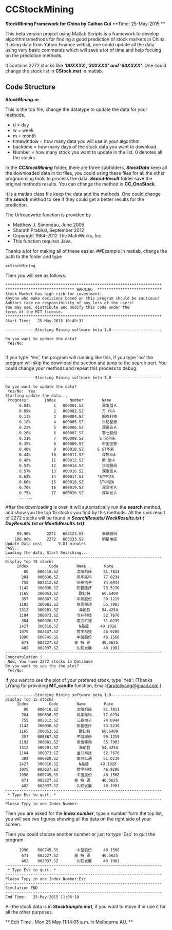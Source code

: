 # CCStockMining
**StockMining Framework for China by Caihao Cui**
**Time: 25-May-2015 **

This beta version project using Matlab Scripts is a framework to develop algorithms/methods for finding a good prediction of stock markets in China.
It using data from Yahoo Finance websit, one could update all the data using very basic commands which will save a lot of time and help focuing on the prediction methods.

It contains 2272 stocks like ***'00XXXX','30XXXX' and '60XXXX'***. 
One could change the stock list in **CStock.mat** in matlab.

## Code Structure

***StockMining.m***

This is the top file, change the datatype to update the data for your methods.

* d = day
* w = week
* m = month
* timewindow = how many data you will use in your algorithm.
* backtime = how many days of the stock data you want to download.
* Number = how many stock you want to update in the list. 0 denotes all the stocks.

In the ***CCStockMining*** folder, there are three subfolders, ***StockData*** keep all the downloaded data in txt files, you could using these files for all the other programming tools to process the data. ***SearchResult*** folder save the original methods results. You can change the method in **CC_OneStock**.

It is a matlab class file keep the data and the methods. One could change the ***search*** method to see if they could get a better results for the prediciton.


The Urlreadwrite function is provided by
 
* Matthew J. Simoneau, June 2005
* Sharath Prabhal,     September 2012
* Copyright 1984-2012 The MathWorks, Inc.
* This function requires Java.

Thanks a lot for making all of these easier.
##Example
In matlab, change the path to the folder and type 

```
>>StockMining
```
Then you will see as follows:

```
********************************************************************
****************************** WARNING  ****************************
Stock Market has high rish for investment.
Anyone who make decisions based on this program should be cautious!
Auhtors take no responsibility of any loss of the users!
You may use, distribute and modify this code under the
terms of the MIT license.
********************************************************************
Start Time:   25-May-2015 10:49:37

-------------Stocking Mining software beta 1.0----------------------
 
Do you want to update the data?
 Yes/No:  
 
```

If you type 'Yes', the program will running like this, if you type 'no' the program will skip the download the section and jump to the search part. You could change your methods and repeat this process to debug.

```
-------------Stocking Mining software beta 1.0----------------------
 
Do you want to update the data?
 Yes/No:  Yes
Starting update the data...
 Progress:	     Index	    Number	      Name	
      0.04%	         1	 000001.SZ	      深发展Ａ	
      0.09%	         2	 000002.SZ	      万 科Ａ	
      0.13%	         3	 000004.SZ	      国农科技	
      0.18%	         4	 000005.SZ	      世纪星源	
      0.22%	         5	 000006.SZ	      深振业Ａ	
      0.26%	         6	 000007.SZ	      零七股份	
      0.31%	         7	 000008.SZ	     ST宝利来	
      0.35%	         8	 000009.SZ	      中国宝安	
      0.40%	         9	 000010.SZ	    S ST华新	
      0.44%	        10	 000011.SZ	      深物业A	
      0.48%	        11	 000012.SZ	      南 玻Ａ	
      0.53%	        12	 000014.SZ	      沙河股份	
      0.57%	        13	 000016.SZ	      深康佳Ａ	
      0.62%	        14	 000017.SZ	    *ST中华A	
      0.66%	        15	 000018.SZ	     ST中冠A	
      0.70%	        16	 000019.SZ	      深深宝Ａ	
      0.75%	        17	 000020.SZ	      深华发Ａ	   
      ......
```

After the downloading is over, it will automatically run the **search** method, and show you the top 15 stocks you find by this methods. All the rank result of 2272 stocks will be found in ***SearchResults/WeekResults.txt ( DayResults.txt or MonthResults.txt)***.

```
     99.96%	      2271	 603123.SS	      翠微股份	
    100.00%	      2272	 603333.SS	      明星电缆	
Update Data cost       9.81 minutes
PASS..
Loading the data, Start Searching...
--------------------------------------------------------------------
Display Top 15 stocks
     Index	       Code	       Name	       Rate
        80	  000410.SZ	       沈阳机床	    81.7811
       204	  000636.SZ	       风华高科	    77.0234
       755	  002312.SZ	       三泰电子	    74.6944
      1142	  300030.SZ	       阳普医疗	    73.5230
      1165	  300053.SZ	        欧比特	    60.6409
       357	  000887.SZ	       中鼎股份	    59.1219
      1192	  300081.SZ	       恒信移动	    55.7903
      1312	  300201.SZ	        海伦哲	    54.4254
      1184	  300073.SZ	       当升科技	    52.7676
       384	  000920.SZ	       南方汇通	    51.0239
      1427	  300316.SZ	        N晶盛	    49.1928
      1075	  002637.SZ	       赞宇科技	    46.9206
      1990	  600745.SS	       中茵股份	    46.1568
       671	  002227.SZ	      奥 特 迅	    40.5625
       482	  002037.SZ	       久联发展	    40.1901
--------------------------------------------------------------------
Congratulation !
 Now, You have 2272 stocks in Database
Do you want to see the the plot?
 Yes/No: 

```

If you want to see the plot of your prefered stock, type 'Yes':
(Thanks LiYang for providing **MT_candle** function, Email:farutoliyang@gmail.com.)

```
-------------Stocking Mining software beta 1.0----------------------
Display Top 15 stocks
     Index	       Code	       Name	       Rate
        80	  000410.SZ	       沈阳机床	    81.7811
       204	  000636.SZ	       风华高科	    77.0234
       755	  002312.SZ	       三泰电子	    74.6944
      1142	  300030.SZ	       阳普医疗	    73.5230
      1165	  300053.SZ	        欧比特	    60.6409
       357	  000887.SZ	       中鼎股份	    59.1219
      1192	  300081.SZ	       恒信移动	    55.7903
      1312	  300201.SZ	        海伦哲	    54.4254
      1184	  300073.SZ	       当升科技	    52.7676
       384	  000920.SZ	       南方汇通	    51.0239
      1427	  300316.SZ	        N晶盛	    49.1928
      1075	  002637.SZ	       赞宇科技	    46.9206
      1990	  600745.SS	       中茵股份	    46.1568
       671	  002227.SZ	      奥 特 迅	    40.5625
       482	  002037.SZ	       久联发展	    40.1901
--------------------------------------------------------------------
 * Type Esc to quit. *
--------------------------------------------------------------------
Please Typy in one Index Number:
```

Then you are asked for the ***index number***, type a number form the top list, you will see two figures showing all the data on the right side of your screen.

Then you could choose another number or just to type 'Esc' to quit the program.

```
      1990	  600745.SS	       中茵股份	    46.1568
       671	  002227.SZ	      奥 特 迅	    40.5625
       482	  002037.SZ	       久联发展	    40.1901
--------------------------------------------------------------------
 * Type Esc to quit. *
--------------------------------------------------------------------
Please Typy in one Index Number:Esc
--------------------------------------------------------------------
Simulation END
--------------------------------------------------------------------
End Time:   25-May-2015 11:06:10
```

All the stock data is in ***StockSample.mat***, if you want to move it or use it for all the other purposes. 


** Edit Time : Mon 25 May 11:14:05 a.m. in Melbourne AU. **
